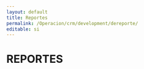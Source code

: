 ```yaml
---
layout: default
title: Reportes
permalink: /Operacion/crm/development/dereporte/
editable: si
---
```


# REPORTES

